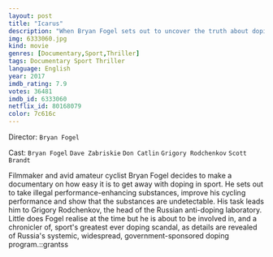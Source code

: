 ```yaml
---
layout: post
title: "Icarus"
description: "When Bryan Fogel sets out to uncover the truth about doping in sports, a chance meeting with a Russian scientist transforms his story from a personal experiment into a geopolitical thriller involving dirty urine, unexplained death and Olympic Gold-exposing the biggest scandal in sports history..."
img: 6333060.jpg
kind: movie
genres: [Documentary,Sport,Thriller]
tags: Documentary Sport Thriller 
language: English
year: 2017
imdb_rating: 7.9
votes: 36481
imdb_id: 6333060
netflix_id: 80168079
color: 7c616c
---
```

Director: `Bryan Fogel`  

Cast: `Bryan Fogel` `Dave Zabriskie` `Don Catlin` `Grigory Rodchenkov` `Scott Brandt` 

Filmmaker and avid amateur cyclist Bryan Fogel decides to make a documentary on how easy it is to get away with doping in sport. He sets out to take illegal performance-enhancing substances, improve his cycling performance and show that the substances are undetectable. His task leads him to Grigory Rodchenkov, the head of the Russian anti-doping laboratory. Little does Fogel realise at the time but he is about to be involved in, and a chronicler of, sport's greatest ever doping scandal, as details are revealed of Russia's systemic, widespread, government-sponsored doping program.::grantss